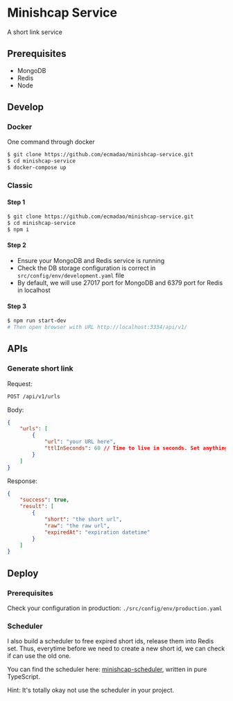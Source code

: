 # Minishcap Service

A short link service

## Prerequisites

- MongoDB
- Redis
- Node

## Develop

### Docker

One command through docker

```bash
$ git clone https://github.com/ecmadao/minishcap-service.git
$ cd minishcap-service
$ docker-compose up
```

### Classic

#### Step 1

```bash
$ git clone https://github.com/ecmadao/minishcap-service.git
$ cd minishcap-service
$ npm i
```

#### Step 2

- Ensure your MongoDB and Redis service is running
- Check the DB storage configuration is correct in `src/config/env/development.yaml` file
- By default, we will use 27017 port for MongoDB and 6379 port for Redis in localhost

#### Step 3

```bash
$ npm run start-dev
# Then open browser with URL http://localhost:3334/api/v1/
```

## APIs

### Generate short link

Request:

```bash
POST /api/v1/urls
```

Body:

```json
{
    "urls": [
        {
            "url": "your URL here",
            "ttlInSeconds": 60 // Time to live in seconds. Set anything < 0 (like -1) if it has no expire time
        }
    ]
}
```

Response:

```json
{
    "success": true,
    "result": [
        {
            "short": "the short url",
            "raw": "the raw url",
            "expiredAt": "expiration datetime"
        }
    ]
}
```

## Deploy

### Prerequisites

Check your configuration in production: `./src/config/env/production.yaml`

### Scheduler

I also build a scheduler to free expired short ids, release them into Redis set.
Thus, everytime before we need to create a new short id, we can check if can use the old one.

You can find the scheduler here: [minishcap-scheduler](https://github.com/ecmadao/minishcap-scheduler), written in pure TypeScript.

Hint: It's totally okay not use the scheduler in your project.
